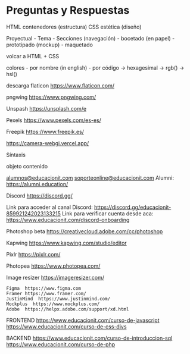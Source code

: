 # Preguntas y Respuestas


HTML	contenedores (estructura)
CSS		estética (diseño)







Proyectual
	- Tema
	- Secciones (navegación)
	- bocetado (en papel)
	- prototipado (mockup)
	- maquetado

volcar  a HTML + CSS 




colores
	- por nombre (in english)
	- por código
			->  hexagesimal
			->  rgb()
			->  hsl()






descarga
flaticon
https://www.flaticon.com/

pngwing
https://www.pngwing.com/

Unspash
https://unsplash.com/e

Pexels
https://www.pexels.com/es-es/

Freepik
https://www.freepik.es/




https://camera-webgi.vercel.app/

Síntaxis

<elemento atributo="valor" atributo2="valor">
	objeto
</elemento>

<elemento>
	<elemento>
		contenido
	</elemento>
</elemento>







alumnos@educacionit.com
soporteonline@educacionit.com
Alumni: https://alumni.education/

Discord
https://discord.gg/

Link para acceder al canal Discord: https://discord.gg/educacionit-859921242023133215
Link para verificar cuenta desde aca: https://www.educacionit.com/discord-onboarding







Photoshop beta
	https://creativecloud.adobe.com/cc/photoshop

Kapwing 
	https://www.kapwing.com/studio/editor

Pixlr 
	https://pixlr.com/

Photopea 
	https://www.photopea.com/


Image resizer
https://imageresizer.com/




	Figma  https://www.figma.com
	Framer https://www.framer.com/
	JustinMind  https://www.justinmind.com/
	Mockplus  https://www.mockplus.com/
    Adobe  https://helpx.adobe.com/support/xd.html




FRONTEND
	https://www.educacionit.com/curso-de-javascript
	https://www.educacionit.com/curso-de-css-divs

BACKEND
	https://www.educacionit.com/curso-de-introduccion-sql
	https://www.educacionit.com/curso-de-php
